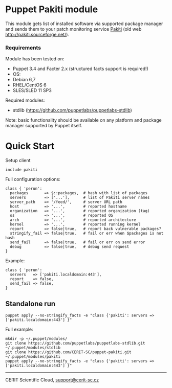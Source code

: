 # Puppet Pakiti module

This module gets list of installed software via supported package
manager and sends them to your patch monitoring service
[Pakiti](https://github.com/tauceti2/pakiti2) (old web
http://pakiti.sourceforge.net/).

### Requirements

Module has been tested on:

* Puppet 3.4 and Facter 2.x (structured facts support is required!)
* OS:
 * Debian 6,7
 * RHEL/CentOS 6
 * SLES/SLED 11 SP3

Required modules:

* stdlib (https://github.com/puppetlabs/puppetlabs-stdlib)

Note: basic functionality should be available on any platform and
package manager supported by Puppet itself.

# Quick Start

Setup client

```puppet
include pakiti
```

Full configuration options:

```puppet
class { 'perun':
  packages       => $::packages,  # hash with list of packages
  servers        => ['...'],      # list of Pakiti server names
  server_path    => '/feed/',     # server URL path
  host           => '...',        # reported hostname
  organization   => '...',        # reported organization (tag)
  os             => '...',        # reported OS
  arch           => '...',        # reported architecture
  kernel         => '...',        # reported running kernel
  report         => false|true,   # report back vulnerable packages?
  stringify_fail => false|true,   # fail or err when $packages is not hash
  send_fail      => false|true,   # fail or err on send error
  debug          => false|true,   # debug send request
}
```

Example:

```puppet
class { 'perun':
  servers   => ['pakiti.localdomain:443'],
  report    => false,
  send_fail => false,
}
```

## Standalone run

```shell
puppet apply --no-stringify_facts -e "class {'pakiti': servers => ['pakiti.localdomain:443'] }"
```

Full example: 

```shell
mkdir -p ~/.puppet/modules/
git clone https://github.com/puppetlabs/puppetlabs-stdlib.git ~/.puppet/modules/stdlib
git clone https://github.com/CERIT-SC/puppet-pakiti.git ~/.puppet/modules/pakiti
puppet apply --no-stringify_facts -e "class {'pakiti': servers => ['pakiti.localdomain:443'] }"
```

***

CERIT Scientific Cloud, <support@cerit-sc.cz>
